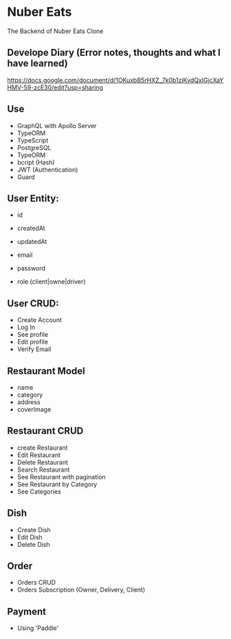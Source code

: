 # Nuber Eats

The Backend of Nuber Eats Clone

## Develope Diary (Error notes, thoughts and what I have learned)
https://docs.google.com/document/d/1OKuxbB5rHXZ_7k0b1ziKvdQxIGjcXaYHMV-59-zcE30/edit?usp=sharing

 ## Use
- GraphQL with Apollo Server
- TypeORM
- TypeScript 
- PostgreSQL
- TypeORM
- bcript (Hash)
- JWT (Authentication)
- Guard


## User Entity:
- id
- createdAt
- updatedAt

- email
- password
- role (client|owne|driver)

## User CRUD:
- Create Account
- Log In
- See profile
- Edit profile
- Verify Email

## Restaurant Model
- name
- category
- address
- coverImage

## Restaurant CRUD
- create Restaurant
- Edit Restaurant
- Delete Restaurant
- Search Restaurant
- See Restaurant with pagination
- See Restaurant by Category
- See Categories

## Dish
- Create Dish
- Edit Dish
- Delete Dish

## Order
- Orders CRUD
- Orders Subscription (Owner, Delivery, Client)

## Payment
- Using 'Paddle'  

